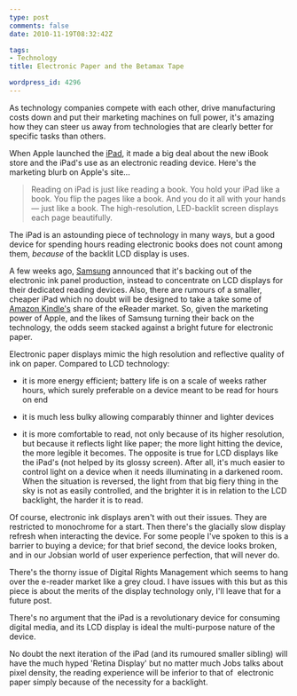 ```yaml
---
type: post
comments: false
date: 2010-11-19T08:32:42Z

tags:
- Technology
title: Electronic Paper and the Betamax Tape

wordpress_id: 4296
---
```


As technology companies compete with each other, drive manufacturing costs down and put their marketing machines on full power, it's amazing how they can steer us away from technologies that are clearly better for specific tasks than others.

When Apple launched the [iPad](http://www.apple.com/ipad/), it made a big deal about the new iBook store and the iPad's use as an electronic reading device. Here's the marketing blurb on Apple's site...


<blockquote>Reading on iPad is just like reading a book. You hold your iPad like a book. You flip the pages like a book. And you do it all with your hands — just like a book. The high-resolution, LED-backlit screen displays each page beautifully.</blockquote>



The iPad is an astounding piece of technology in many ways, but a good device for spending hours reading electronic books does not count among them, _because_ of the backlit LCD display is uses.

A few weeks ago, [Samsung](http://www.samsung.com) announced that it's backing out of the electronic ink panel production, instead to concentrate on LCD displays for their dedicated reading devices. Also, there are rumours of a smaller, cheaper iPad which no doubt will be designed to take a take some of [Amazon Kindle's](http://www.amazon.com/kindle) share of the eReader market. So, given the marketing power of Apple, and the likes of Samsung turning their back on the technology, the odds seem stacked against a bright future for electronic paper.

Electronic paper displays mimic the high resolution and reflective quality of ink on paper. Compared to LCD technology:



	
  * it is more energy efficient; battery life is on a scale of weeks rather hours, which surely preferable on a device meant to be read for hours on end

	
  * it is much less bulky allowing comparably thinner and lighter devices

	
  * it is more comfortable to read, not only because of its higher resolution, but because it reflects light like paper; the more light hitting the device, the more legible it becomes. The opposite is true for LCD displays like the iPad's (not helped by its glossy screen). After all, it's much easier to control light on a device when it needs illuminating in a darkened room. When the situation is reversed, the light from that big fiery thing in the sky is not as easily controlled, and the brighter it is in relation to the LCD backlight, the harder it is to read.


Of course, electronic ink displays aren't with out their issues. They are restricted to monochrome for a start. Then there's the glacially slow display refresh when interacting the device. For some people I've spoken to this is a barrier to buying a device; for that brief second, the device looks broken, and in our Jobsian world of user experience perfection, that will never do.

There's the thorny issue of Digital Rights Management which seems to hang over the e-reader market like a grey cloud. I have issues with this but as this piece is about the merits of the display technology only, I'll leave that for a future post.

There's no argument that the iPad is a revolutionary device for consuming digital media, and its LCD display is ideal the multi-purpose nature of the device.

No doubt the next iteration of the iPad (and its rumoured smaller sibling) will have the much hyped 'Retina Display' but no matter much Jobs talks about pixel density, the reading experience will be inferior to that of  electronic paper simply because of the necessity for a backlight.
